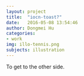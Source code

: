 ```yaml
---
layout: project
title:  "iocn-toast?"
date:   2016-05-08 13:54:46
author: Dongmei Hu
categories:
- work
img: illo-tennis.png
subjects: illustration
---
```

To get to the other side.